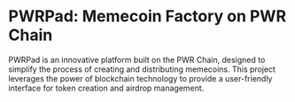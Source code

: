 # PWRPad: Memecoin Factory on PWR Chain

PWRPad is an innovative platform built on the PWR Chain, designed to simplify the process of creating and distributing memecoins. This project leverages the power of blockchain technology to provide a user-friendly interface for token creation and airdrop management.

